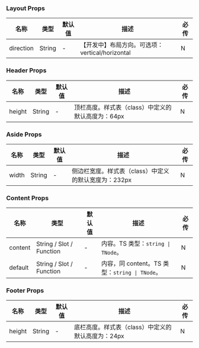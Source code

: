 ### Layout Props

名称 | 类型 | 默认值 | 描述 | 必传
-- | -- | -- | -- | --
direction | String | - | 【开发中】布局方向。可选项：vertical/horizontal | N

### Header Props

名称 | 类型 | 默认值 | 描述 | 必传
-- | -- | -- | -- | --
height | String | - | 顶栏高度。样式表（class）中定义的默认高度为：64px | N

### Aside Props

名称 | 类型 | 默认值 | 描述 | 必传
-- | -- | -- | -- | --
width | String | - | 侧边栏宽度。样式表（class）中定义的默认宽度为：232px | N

### Content Props

名称 | 类型 | 默认值 | 描述 | 必传
-- | -- | -- | -- | --
content | String / Slot / Function | - | 内容。TS 类型：`string \| TNode`。 | N
default | String / Slot / Function | - | 内容，同 content。TS 类型：`string \| TNode`。 | N

### Footer Props

名称 | 类型 | 默认值 | 描述 | 必传
-- | -- | -- | -- | --
height | String | - | 底栏高度。样式表（class）中定义的默认高度为：24px | N